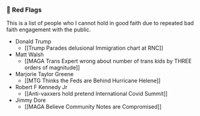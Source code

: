 ### 🚩 Red Flags
This is a list of people who I cannot hold in good faith due to repeated bad faith engagement with the public.

- Donald Trump
	- [[Trump Parades delusional Immigration chart at RNC]]
- Matt Walsh
	- [[MAGA Trans Expert wrong about number of trans kids by THREE orders of magnitude]]
- Marjorie Taylor Greene
	- [[MTG Thinks the Feds are Behind Hurricane Helene]]
- Robert F Kennedy Jr
	- [[Anti-vaxxers hold pretend International Covid Summit]]
- Jimmy Dore
	- [[MAGA Believe Community Notes are Compromised]]